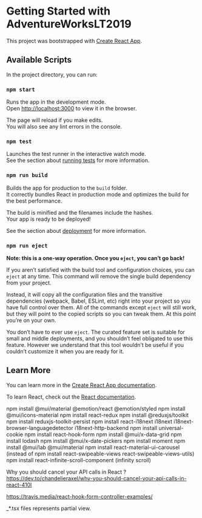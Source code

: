 # Getting Started with AdventureWorksLT2019

This project was bootstrapped with [Create React App](https://github.com/facebook/create-react-app).

## Available Scripts

In the project directory, you can run:

### `npm start`

Runs the app in the development mode.\
Open [http://localhost:3000](http://localhost:3000) to view it in the browser.

The page will reload if you make edits.\
You will also see any lint errors in the console.

### `npm test`

Launches the test runner in the interactive watch mode.\
See the section about [running tests](https://facebook.github.io/create-react-app/docs/running-tests) for more information.

### `npm run build`

Builds the app for production to the `build` folder.\
It correctly bundles React in production mode and optimizes the build for the best performance.

The build is minified and the filenames include the hashes.\
Your app is ready to be deployed!

See the section about [deployment](https://facebook.github.io/create-react-app/docs/deployment) for more information.

### `npm run eject`

**Note: this is a one-way operation. Once you `eject`, you can’t go back!**

If you aren’t satisfied with the build tool and configuration choices, you can `eject` at any time. This command will remove the single build dependency from your project.

Instead, it will copy all the configuration files and the transitive dependencies (webpack, Babel, ESLint, etc) right into your project so you have full control over them. All of the commands except `eject` will still work, but they will point to the copied scripts so you can tweak them. At this point you’re on your own.

You don’t have to ever use `eject`. The curated feature set is suitable for small and middle deployments, and you shouldn’t feel obligated to use this feature. However we understand that this tool wouldn’t be useful if you couldn’t customize it when you are ready for it.

## Learn More

You can learn more in the [Create React App documentation](https://facebook.github.io/create-react-app/docs/getting-started).

To learn React, check out the [React documentation](https://reactjs.org/).

npm install @mui/material @emotion/react @emotion/styled
npm install @mui/icons-material
npm install react-redux
npm install @reduxjs/toolkit
npm install reduxjs-toolkit-persist
npm install react-i18next i18next i18next-browser-languagedetector i18next-http-backend
npm install universal-cookie
npm install react-hook-form
npm install @mui/x-data-grid
npm install lodash
npm install @mui/x-date-pickers
npm install moment
npm install @mui/lab @mui/material
npm install react-material-ui-carousel (instead of npm install react-swipeable-views react-swipeable-views-utils)
npm install react-infinite-scroll-component (infinity scroll)

Why you should cancel your API calls in React ?
https://dev.to/chandelieraxel/why-you-should-cancel-your-api-calls-in-react-410l

https://travis.media/react-hook-form-controller-examples/

_*.tsx files represents partial view.

